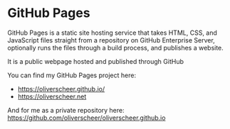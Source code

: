 # GitHub Pages

GitHub Pages is a static site hosting service that takes HTML, CSS, and JavaScript files straight from a repository on GitHub Enterprise Server, optionally runs the files through a build process, and publishes a website. 

It is a public webpage hosted and published through GitHub

You can find my GitHub Pages project here:

- <https://oliverscheer.github.io/>
- <https://oliverscheer.net>


And for me as a private repository here: <https://github.com/oliverscheer/oliverscheer.github.io>
